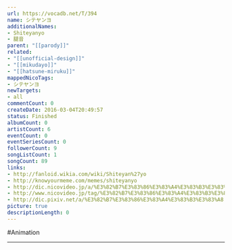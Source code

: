 ```yaml
---
url: https://vocadb.net/T/394
name: シテヤンヨ
additionalNames: 
- Shiteyanyo
- 腿音
parent: "[[parody]]"
related:
- "[[unofficial-design]]"
- "[[mikudayo]]"
- "[[hatsune-miruku]]"
mappedNicoTags:
- シテヤンヨ
newTargets:
- all
commentCount: 0
createDate: 2016-03-04T20:49:57
status: Finished
albumCount: 0
artistCount: 6
eventCount: 0
eventSeriesCount: 0
followerCount: 9
songListCount: 1
songCount: 89
links: 
- http://fanloid.wikia.com/wiki/Shiteyan%27yo
- http://knowyourmeme.com/memes/shiteyanyo
- http://dic.nicovideo.jp/a/%E3%82%B7%E3%83%86%E3%83%A4%E3%83%B3%E3%83%A8
- http://www.nicovideo.jp/tag/%E3%82%B7%E3%83%86%E3%83%A4%E3%83%B3%E3%83%A8
- http://dic.pixiv.net/a/%E3%82%B7%E3%83%86%E3%83%A4%E3%83%B3%E3%83%A8
picture: true
descriptionLength: 0
---
```


#Animation



---

